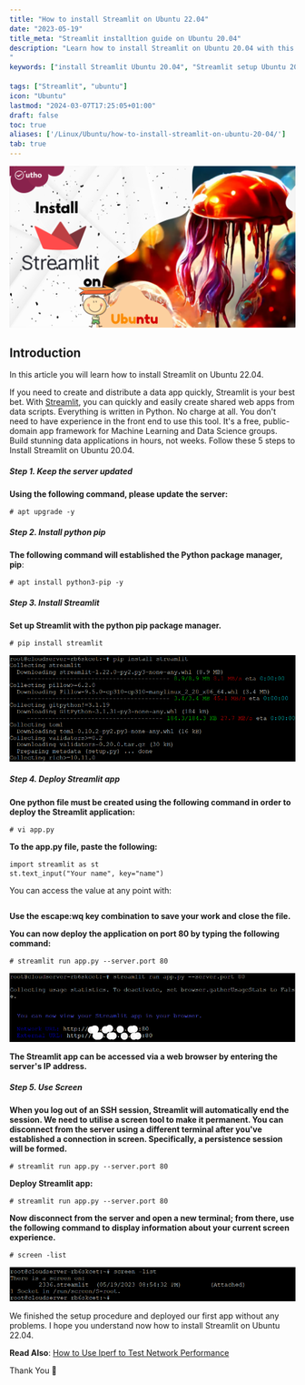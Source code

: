 ```yaml
---
title: "How to install Streamlit on Ubuntu 22.04"
date: "2023-05-19"
title_meta: "Streamlit installtion guide on Ubuntu 20.04"
description: "Learn how to install Streamlit on Ubuntu 20.04 with this comprehensive guide. Follow these step-by-step instructions to set up Streamlit, a popular framework for building and sharing data-driven web apps, on your Ubuntu 20.04 system.
"
keywords: ["install Streamlit Ubuntu 20.04", "Streamlit setup Ubuntu 20.04", "Ubuntu 20.04 Streamlit installation guide", "data visualization Ubuntu", "Ubuntu Streamlit tutorial", "Streamlit installation steps Ubuntu 20.04", "Python web apps Ubuntu", "Streamlit Ubuntu 20.04 instructions"]

tags: ["Streamlit", "ubuntu"]
icon: "Ubuntu"
lastmod: "2024-03-07T17:25:05+01:00"
draft: false
toc: true
aliases: ['/Linux/Ubuntu/how-to-install-streamlit-on-ubuntu-20-04/']
tab: true
---
```


![How to install Streamlit on Ubuntu 22.04](images/How-to-install-Streamlit-on-Ubuntu-22.04-1024x576.png)

## Introduction

In this article you will learn how to install Streamlit on Ubuntu 22.04.

If you need to create and distribute a data app quickly, Streamlit is your best bet. With [Streamlit](https://streamlit.io/), you can quickly and easily create shared web apps from data scripts. Everything is written in Python. No charge at all. You don't need to have experience in the front end to use this tool. It's a free, public-domain app framework for Machine Learning and Data Science groups. Build stunning data applications in hours, not weeks. Follow these 5 steps to Install Streamlit on Ubuntu 20.04.

##### Step 1. Keep the server updated

**Using the following command, please update the server:**

```
# apt upgrade -y

```

##### Step 2. Install python pip

**The following command will established the Python package manager, pip**:

```
# apt install python3-pip -y

```

##### Step 3. Install Streamlit

**Set up Streamlit with the python pip package manager.**

```
# pip install streamlit

```

![How to install Streamlit on Ubuntu 22.04](images/image-1058.png)

##### Step 4. Deploy Streamlit app

**One python file must be created using the following command in order to deploy the Streamlit application:**

```
# vi app.py

```

**To the app.py file, paste the following:**

```
import streamlit as st
st.text_input("Your name", key="name")

```
You can access the value at any point with:
```st.session_state.name
```

**Use the escape:wq key combination to save your work and close the file.**

**You can now deploy the application on port 80 by typing the following command:**

```
# streamlit run app.py --server.port 80

```

![How to install Streamlit on Ubuntu 22.04](images/image-1056.png)

**The Streamlit app can be accessed via a web browser by entering the server's IP address.**

##### Step 5. Use Screen

**When you log out of an SSH session, Streamlit will automatically end the session. We need to utilise a screen tool to make it permanent. You can disconnect from the server using a different terminal after you've established a connection in screen. Specifically, a persistence session will be formed.**

```
# streamlit run app.py --server.port 80

```

**Deploy Streamlit app:**

```
# streamlit run app.py --server.port 80

```

**Now disconnect from the server and open a new terminal; from there, use the following command to display information about your current screen experience.**

```
# screen -list

```

![How to install Streamlit on Ubuntu 22.04](images/image-1055.png)

We finished the setup procedure and deployed our first app without any problems. I hope you understand now how to install Streamlit on Ubuntu 22.04.

**Read Also**: [How to Use Iperf to Test Network Performance](https://utho.com/docs/tutorial/how-to-use-iperf-to-test-network-performance/)

Thank You 🙂
